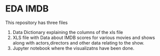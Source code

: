# EDA IMDB
This repository has three files
1. Data Dictionary explaining the columns of the xls file
2. XLS file with Data about IMDB scores for various movies and shows along with actors,directors and other data relating to the show.
3. Jupyter notebook where the visualizatns have been done.
